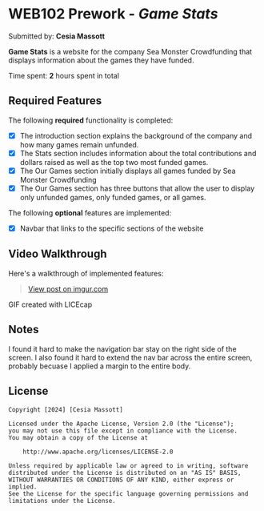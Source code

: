 # WEB102 Prework - *Game Stats*

Submitted by: **Cesia Massott**

**Game Stats** is a website for the company Sea Monster Crowdfunding that displays information about the games they have funded.

Time spent: **2** hours spent in total

## Required Features

The following **required** functionality is completed:

* [X] The introduction section explains the background of the company and how many games remain unfunded.
* [X] The Stats section includes information about the total contributions and dollars raised as well as the top two most funded games.
* [X] The Our Games section initially displays all games funded by Sea Monster Crowdfunding
* [X] The Our Games section has three buttons that allow the user to display only unfunded games, only funded games, or all games.

The following **optional** features are implemented:

* [X] Navbar that links to the specific sections of the website

## Video Walkthrough

Here's a walkthrough of implemented features:

<blockquote class="imgur-embed-pub" lang="en" data-id="RFRtad4"><a href="https://imgur.com/RFRtad4">View post on imgur.com</a></blockquote><script async src="//s.imgur.com/min/embed.js" charset="utf-8"></script>
<!-- Replace this with whatever GIF tool you used! -->
GIF created with LICEcap
<!-- Recommended tools:
[Kap](https://getkap.co/) for macOS
[ScreenToGif](https://www.screentogif.com/) for Windows
[peek](https://github.com/phw/peek) for Linux. -->

## Notes

I found it hard to make the navigation bar stay on the right side of the screen. I also found it hard 
to extend the nav bar across the entire screen, probably becuase I applied a margin to the entire body.


## License

    Copyright [2024] [Cesia Massott]

    Licensed under the Apache License, Version 2.0 (the "License");
    you may not use this file except in compliance with the License.
    You may obtain a copy of the License at

        http://www.apache.org/licenses/LICENSE-2.0

    Unless required by applicable law or agreed to in writing, software
    distributed under the License is distributed on an "AS IS" BASIS,
    WITHOUT WARRANTIES OR CONDITIONS OF ANY KIND, either express or implied.
    See the License for the specific language governing permissions and
    limitations under the License.
